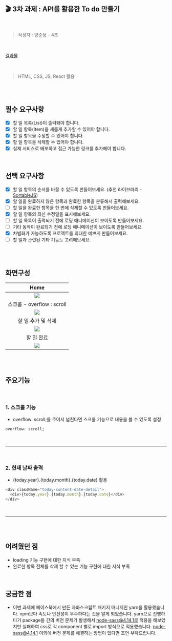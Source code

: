 ## 🎬 3차 과제 : API를 활용한 To do 만들기
<br>

> 작성자 : 양준용 - 4조  

<br>

[결과물](https://kdt5-yangjunyong-todolist.netlify.app/)  

<br>

> HTML, CSS, JS, React 활용

<br><br>


## 필수 요구사항

- [x] 할 일 목록(List)이 출력돼야 합니다.
- [x] 할 일 항목(Item)을 새롭게 추가할 수 있어야 합니다.
- [x] 할 일 항목을 수정할 수 있어야 합니다.
- [x] 할 일 항목을 삭제할 수 있어야 합니다.
- [x] 실제 서비스로 배포하고 접근 가능한 링크를 추가해야 합니다.

<br>

## 선택 요구사항

- [x] 할 일 항목의 순서를 바꿀 수 있도록 만들어보세요. (추천 라이브러리 - [SortableJS](http://sortablejs.github.io/Sortable/))
- [x] 할 일을 완료하지 않은 항목과 완료한 항목을 분류해서 출력해보세요.
- [ ] 할 일을 완료한 항목을 한 번에 삭제할 수 있도록 만들어보세요.
- [x] 할 일 항목의 최신 수정일을 표시해보세요.
- [ ] 할 일 목록이 출력되기 전에 로딩 애니메이션이 보이도록 만들어보세요.
- [ ] 기타 동작이 완료되기 전에 로딩 애니메이션이 보이도록 만들어보세요.
- [x] 차별화가 가능하도록 프로젝트를 최대한 예쁘게 만들어보세요.
- [ ] 할 일과 관련된 기타 기능도 고려해보세요.

<br><br>

## 화면구성
|Home|
|:--:|
|![](https://github.com/azure0929/todo-list/assets/128226527/e13d7ab2-a509-428d-b3e6-b17944a932e8)|
|스크롤 - overflow : scroll|
|![](https://github.com/azure0929/todo-list/assets/128226527/f183b815-4482-401f-88a7-15a5eea0fb1d)|
|할 일 추가 및 삭제|
|![](https://github.com/azure0929/todo-list/assets/128226527/eff9697e-01e1-45a5-b477-f37113655092)|
|할 일 완료|
|![](https://github.com/azure0929/todo-list/assets/128226527/3b098ae4-aee9-4c43-b0c0-db029e4c3635)|

<br><br>

## 주요기능
<br>

### 1. 스크롤 기능  

- overflow: scroll;를 주어서 넘친다면 스크롤 기능으로 내용을 볼 수 있도록 설정

```css
overflow: scroll;
```
<br>

---

<br>

### 2. 현재 날짜 출력  

- {today.year}.{today.month}.{today.date} 활용

```js
<div className="today-content-date-detail">
  <div>{today.year}.{today.month}.{today.date}</div> 
</div>
```

<br>

---

<br><br>

## 어려웠던 점 
- loading 기능 구현에 대한 지식 부족
- 완료한 항목 전체를 삭제 할 수 있는 기능 구현에 대한 지식 부족

<br>

## 궁금한 점 
- 이번 과제에 페이스북에서 만든 자바스크립트 패키지 매니저인 yarn을 활용했습니다. npm보다 속도나 안전성이 우수하다는 것을 알게 되었습니다. yarn으로 진행하다가 package들 간의 버전 문제가 발생해서 node-sass@4.14.1로 적용을 해보았지만 실패하여 css로 각 component 별로 import 방식으로 적용했습니다. node-sass@4.14.1 이외에 버전 문제를 해결하는 방법이 있다면 조언 부탁드립니다.